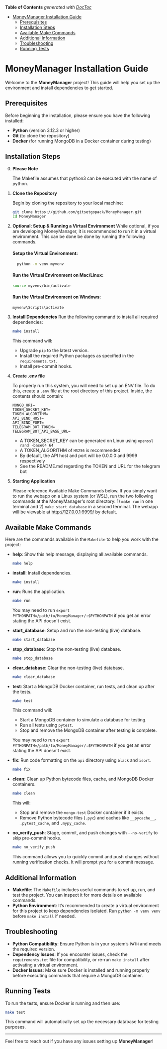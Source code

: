 <!-- START doctoc generated TOC please keep comment here to allow auto update -->
<!-- DON'T EDIT THIS SECTION, INSTEAD RE-RUN doctoc TO UPDATE -->
**Table of Contents**  *generated with [DocToc](https://github.com/thlorenz/doctoc)*

- [MoneyManager Installation Guide](#moneymanager-installation-guide)
  - [Prerequisites](#prerequisites)
  - [Installation Steps](#installation-steps)
  - [Available Make Commands](#available-make-commands)
  - [Additional Information](#additional-information)
  - [Troubleshooting](#troubleshooting)
  - [Running Tests](#running-tests)

<!-- END doctoc generated TOC please keep comment here to allow auto update -->

# MoneyManager Installation Guide

Welcome to the **MoneyManager** project! This guide will help you set up the environment and install dependencies to get started.

## Prerequisites

Before beginning the installation, please ensure you have the following installed:

- **Python** (version 3.12.3 or higher)
- **Git** (to clone the repository)
- **Docker** (for running MongoDB in a Docker container during testing)

## Installation Steps

0. **Please Note**

    The Makefile assumes that python3 can be executed with the name of python.

1. **Clone the Repository**

   Begin by cloning the repository to your local machine:

   ```bash
   git clone https://github.com/gitsetgopack/MoneyManager.git
   cd MoneyManager
   ```

2. **Optional: Setup & Running a Virtual Environment**
  While optional, if you are developing MoneyManager, it is recommended to run
  it in a virtual environment. This can be done be done by running the following
  commands.

    #### Setup the Virtual Environment:
    ```bash
      python -m venv myvenv
    ```

    #### Run the Virtual Environment on Mac/Linux:
    ```bash
    source myvenv/bin/activate
    ```

    #### Run the Virtual Environment on Windows:
    ```
    myvenv\Scripts\activate
    ```

3. **Install Dependencies**
  Run the following command to install all required dependencies:

   ```bash
   make install
   ```

   This command will:
   - Upgrade `pip` to the latest version.
   - Install the required Python packages as specified in the `requirements.txt`.
   - Install pre-commit hooks.

4. **Create .env file**

    To properly run this system, you will need to set up an ENV file. To do this, create a `.env` file at the root directory of this project. Inside, the contents should contain:
    ```
    MONGO_URI=
    TOKEN_SECRET_KEY=
    TOKEN_ALGORITHM=
    API_BIND_HOST=
    API_BIND_PORT=
    TELEGRAM_BOT_TOKEN=
    TELEGRAM_BOT_API_BASE_URL=
    ```
    * A TOKEN_SECRET_KEY can be generated on Linux using `openssl rand -base64 64`
    * A TOKEN_ALGORITHM of `HS256` is recommended
    * By default, the API host and port will be 0.0.0.0 and 9999 respectively
    * See the README.md regarding the TOKEN and URL for the telegram bot

5. **Starting Application**

    Please reference Available Make Commands below. If you simply want to run the webapp on a Linux system (or WSL), run the two following commands at the MoneyManager's root directory: 1) `make run` in one terminal and 2) `make start_database` in a second terminal. The webapp will be viewable at http://127.0.0.1:9999/ by default.



## Available Make Commands

Here are the commands available in the `Makefile` to help you work with the project:

- **help**: Show this help message, displaying all available commands.
  ```bash
  make help
  ```

- **install**: Install dependencies.
  ```bash
  make install
  ```

-  **run**: Runs the application.
    ```bash
    make run
    ```

    You may need to run `export PYTHONPATH=/path/to/MoneyManager/:$PYTHONPATH` if you get an error stating the API doesn't exist.

- **start_database**: Setup and run the non-testing (live) database.
  ```bash
  make start_database
  ```

- **stop_database**: Stop the non-testing (live) database.
  ``` bash
  make stop_database
  ```

- **clear_database**: Clear the non-testing (live) database.
    ``` bash
  make clear_database
  ```

- **test**: Start a MongoDB Docker container, run tests, and clean up after the tests.
  ```bash
  make test
  ```

  This command will:
  - Start a MongoDB container to simulate a database for testing.
  - Run all tests using `pytest`.
  - Stop and remove the MongoDB container after testing is complete.

  You may need to run `export PYTHONPATH=/path/to/MoneyManager/:$PYTHONPATH` if you get an error stating the API doesn't exist.

- **fix**: Run code formatting on the `api` directory using `black` and `isort`.
  ```bash
  make fix
  ```

- **clean**: Clean up Python bytecode files, cache, and MongoDB Docker containers.
  ```bash
  make clean
  ```

  This will:
  - Stop and remove the `mongo-test` Docker container if it exists.
  - Remove Python bytecode files (`.pyc`) and caches like `__pycache__`, `.pytest_cache`, and `.mypy_cache`.

- **no_verify_push**: Stage, commit, and push changes with `--no-verify` to skip pre-commit hooks.
  ```bash
  make no_verify_push
  ```

  This command allows you to quickly commit and push changes without running verification checks. It will prompt you for a commit message.

## Additional Information

- **Makefile**: The `Makefile` includes useful commands to set up, run, and test the project. You can inspect it for more details on available commands.
- **Python Environment**: It’s recommended to create a virtual environment for this project to keep dependencies isolated. Run `python -m venv venv` before `make install` if needed.

## Troubleshooting

- **Python Compatibility**: Ensure Python is in your system’s `PATH` and meets the required version.
- **Dependency Issues**: If you encounter issues, check the `requirements.txt` file for compatibility, or re-run `make install` after activating a virtual environment.
- **Docker Issues**: Make sure Docker is installed and running properly before executing commands that require a MongoDB container.

## Running Tests

To run the tests, ensure Docker is running and then use:

```bash
make test
```

This command will automatically set up the necessary database for testing purposes.

---

Feel free to reach out if you have any issues setting up **MoneyManager**!
